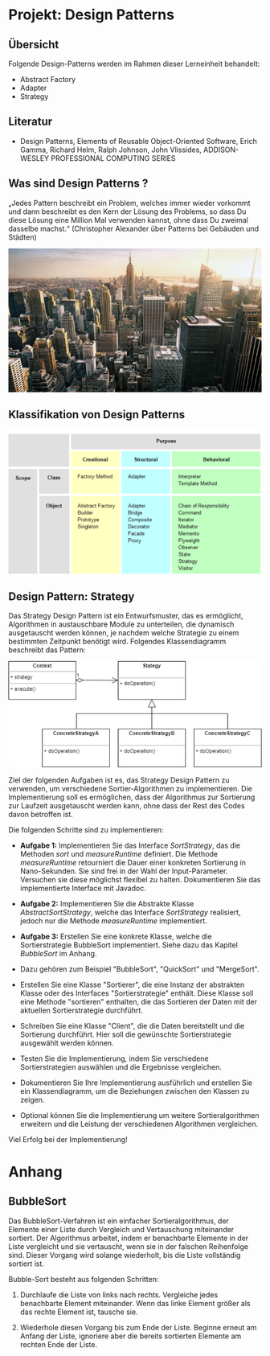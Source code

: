 # Projekt: Design Patterns
## Übersicht
Folgende Design-Patterns werden im Rahmen dieser Lerneinheit behandelt:
* Abstract Factory
* Adapter
* Strategy

## Literatur
* Design Patterns, Elements of Reusable Object-Oriented Software, Erich Gamma, Richard Helm, Ralph Johnson, John Vlissides, ADDISON-WESLEY PROFESSIONAL COMPUTING SERIES
## Was sind Design Patterns ?
„Jedes Pattern beschreibt ein Problem, welches immer wieder vorkommt und dann
beschreibt es den Kern der Lösung des Problems, so dass Du diese Lösung eine
Million Mal verwenden kannst, ohne dass Du zweimal dasselbe machst.“
(Christopher Alexander über Patterns bei Gebäuden und Städten)

![NY](skyscr.PNG)
## Klassifikation von Design Patterns
![Klassifikation](classification.PNG)

## Design Pattern: Strategy
Das Strategy Design Pattern ist ein Entwurfsmuster, das es ermöglicht, Algorithmen in austauschbare Module zu unterteilen, die dynamisch ausgetauscht werden können, je nachdem welche Strategie zu einem bestimmten Zeitpunkt benötigt wird. Folgendes Klassendiagramm beschreibt das Pattern:

![strategie](strategie-pattern.drawio.PNG)

Ziel der folgenden Aufgaben ist es, das Strategy Design Pattern zu verwenden, um verschiedene Sortier-Algorithmen zu implementieren. Die Implementierung soll es ermöglichen, dass der Algorithmus zur Sortierung zur Laufzeit ausgetauscht werden kann, ohne dass der Rest des Codes davon betroffen ist. 


Die folgenden Schritte sind zu implementieren:

* **Aufgabe 1:** Implementieren Sie das Interface *SortStrategy*, das die Methoden *sort* und *measureRuntime* definiert. Die Methode *measureRuntime* retourniert die Dauer einer konkreten Sortierung  in Nano-Sekunden. Sie sind frei in der Wahl der Input-Parameter. Versuchen sie diese möglichst flexibel zu halten. Dokumentieren Sie das implementierte Interface mit Javadoc.

* **Aufgabe 2:** Implementieren Sie die Abstrakte Klasse *AbstractSortStrategy*, welche das Interface *SortStrategy* realisiert, jedoch nur die Methode *measureRuntime* implementiert.

* **Aufgabe 3:** Erstellen Sie eine konkrete Klasse, welche die Sortierstrategie BubbleSort implementiert. 
Siehe dazu das Kapitel *BubbleSort* im Anhang.

* Dazu gehören zum Beispiel "BubbleSort", "QuickSort" und "MergeSort".

* Erstellen Sie eine Klasse "Sortierer", die eine Instanz der abstrakten Klasse oder des Interfaces "Sortierstrategie" enthält. Diese Klasse soll eine Methode "sortieren" enthalten, die das Sortieren der Daten mit der aktuellen Sortierstrategie durchführt.

* Schreiben Sie eine Klasse "Client", die die Daten bereitstellt und die Sortierung durchführt. Hier soll die gewünschte Sortierstrategie ausgewählt werden können.

* Testen Sie die Implementierung, indem Sie verschiedene Sortierstrategien auswählen und die Ergebnisse vergleichen.

* Dokumentieren Sie Ihre Implementierung ausführlich und erstellen Sie ein Klassendiagramm, um die Beziehungen zwischen den Klassen zu zeigen.

* Optional können Sie die Implementierung um weitere Sortieralgorithmen erweitern und die Leistung der verschiedenen Algorithmen vergleichen.

Viel Erfolg bei der Implementierung!

# Anhang
## BubbleSort
Das BubbleSort-Verfahren ist ein einfacher Sortieralgorithmus, der Elemente einer Liste durch Vergleich und Vertauschung miteinander sortiert. Der Algorithmus arbeitet, indem er benachbarte Elemente in der Liste vergleicht und sie vertauscht, wenn sie in der falschen Reihenfolge sind. Dieser Vorgang wird solange wiederholt, bis die Liste vollständig sortiert ist.

Bubble-Sort besteht aus folgenden Schritten:

1. Durchlaufe die Liste von links nach rechts.
Vergleiche jedes benachbarte Element miteinander. Wenn das linke Element größer als das rechte Element ist, tausche sie.

2. Wiederhole diesen Vorgang bis zum Ende der Liste.
Beginne erneut am Anfang der Liste, ignoriere aber die bereits sortierten Elemente am rechten Ende der Liste.

